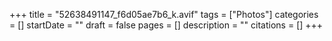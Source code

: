 +++
title = "52638491147_f6d05ae7b6_k.avif"
tags = ["Photos"]
categories = []
startDate = ""
draft = false
pages = []
description = ""
citations = []
+++
